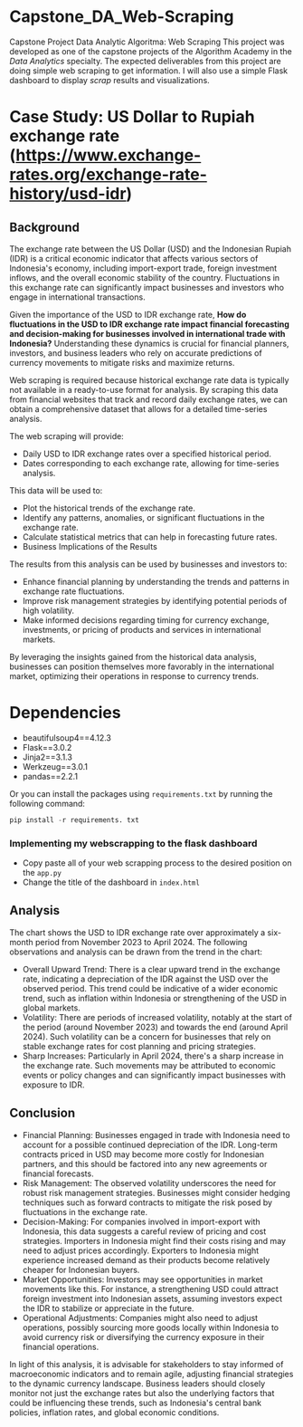 # Capstone_DA_Web-Scraping
Capstone Project Data Analytic Algoritma: Web Scraping
This project was developed as one of the capstone projects of the Algorithm Academy in the _Data Analytics_ specialty. The expected deliverables from this project are doing simple web scraping to get information. I will also use a simple Flask dashboard to display _scrap_ results and visualizations.
# Case Study: US Dollar to Rupiah exchange rate (https://www.exchange-rates.org/exchange-rate-history/usd-idr)
## Background
The exchange rate between the US Dollar (USD) and the Indonesian Rupiah (IDR) is a critical economic indicator that affects various sectors of Indonesia's economy, including import-export trade, foreign investment inflows, and the overall economic stability of the country. Fluctuations in this exchange rate can significantly impact businesses and investors who engage in international transactions.

Given the importance of the USD to IDR exchange rate, **How do fluctuations in the USD to IDR exchange rate impact financial forecasting and decision-making for businesses involved in international trade with Indonesia?** Understanding these dynamics is crucial for financial planners, investors, and business leaders who rely on accurate predictions of currency movements to mitigate risks and maximize returns.

Web scraping is required because historical exchange rate data is typically not available in a ready-to-use format for analysis. By scraping this data from financial websites that track and record daily exchange rates, we can obtain a comprehensive dataset that allows for a detailed time-series analysis.

The web scraping will provide:
- Daily USD to IDR exchange rates over a specified historical period.
- Dates corresponding to each exchange rate, allowing for time-series analysis.

This data will be used to:
- Plot the historical trends of the exchange rate.
- Identify any patterns, anomalies, or significant fluctuations in the exchange rate.
- Calculate statistical metrics that can help in forecasting future rates.
- Business Implications of the Results

The results from this analysis can be used by businesses and investors to:
- Enhance financial planning by understanding the trends and patterns in exchange rate fluctuations.
- Improve risk management strategies by identifying potential periods of high volatility.
- Make informed decisions regarding timing for currency exchange, investments, or pricing of products and services in international markets.

By leveraging the insights gained from the historical data analysis, businesses can position themselves more favorably in the international market, optimizing their operations in response to currency trends.

# Dependencies

- beautifulsoup4==4.12.3
- Flask==3.0.2
- Jinja2==3.1.3
- Werkzeug==3.0.1
- pandas==2.2.1

Or you can install the packages using `requirements.txt` by running the following command:

```python
pip install -r requirements. txt
```

### Implementing my webscrapping to the flask dashboard

- Copy paste all of your web scrapping process to the desired position on the `app.py`
- Change the title of the dashboard in `index.html`

## Analysis
The chart shows the USD to IDR exchange rate over approximately a six-month period from November 2023 to April 2024. The following observations and analysis can be drawn from the trend in the chart:

- Overall Upward Trend: There is a clear upward trend in the exchange rate, indicating a depreciation of the IDR against the USD over the observed period. This trend could be indicative of a wider economic trend, such as inflation within Indonesia or strengthening of the USD in global markets.
- Volatility: There are periods of increased volatility, notably at the start of the period (around November 2023) and towards the end (around April 2024). Such volatility can be a concern for businesses that rely on stable exchange rates for cost planning and pricing strategies.
- Sharp Increases: Particularly in April 2024, there's a sharp increase in the exchange rate. Such movements may be attributed to economic events or policy changes and can significantly impact businesses with exposure to IDR.

## Conclusion
- Financial Planning: Businesses engaged in trade with Indonesia need to account for a possible continued depreciation of the IDR. Long-term contracts priced in USD may become more costly for Indonesian partners, and this should be factored into any new agreements or financial forecasts.
- Risk Management: The observed volatility underscores the need for robust risk management strategies. Businesses might consider hedging techniques such as forward contracts to mitigate the risk posed by fluctuations in the exchange rate.
- Decision-Making: For companies involved in import-export with Indonesia, this data suggests a careful review of pricing and cost strategies. Importers in Indonesia might find their costs rising and may need to adjust prices accordingly. Exporters to Indonesia might experience increased demand as their products become relatively cheaper for Indonesian buyers.
- Market Opportunities: Investors may see opportunities in market movements like this. For instance, a strengthening USD could attract foreign investment into Indonesian assets, assuming investors expect the IDR to stabilize or appreciate in the future.
- Operational Adjustments: Companies might also need to adjust operations, possibly sourcing more goods locally within Indonesia to avoid currency risk or diversifying the currency exposure in their financial operations.

In light of this analysis, it is advisable for stakeholders to stay informed of macroeconomic indicators and to remain agile, adjusting financial strategies to the dynamic currency landscape. Business leaders should closely monitor not just the exchange rates but also the underlying factors that could be influencing these trends, such as Indonesia's central bank policies, inflation rates, and global economic conditions.
